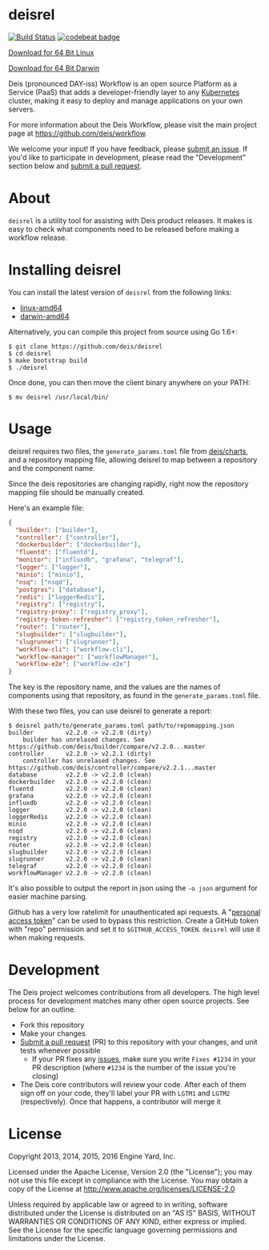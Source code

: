 # deisrel

[![Build Status](https://travis-ci.org/deis/deisrel.svg?branch=master)](https://travis-ci.org/deis/deisrel)
[![codebeat badge](https://codebeat.co/badges/46e06b60-7e4c-4daf-875b-c7c07ee56035)](https://codebeat.co/projects/github-com-deis-deisrel)

[Download for 64 Bit Linux](https://storage.googleapis.com/deisrel/deisrel-latest-linux-amd64)

[Download for 64 Bit Darwin](https://storage.googleapis.com/deisrel/deisrel-latest-darwin-amd64)

Deis (pronounced DAY-iss) Workflow is an open source Platform as a Service (PaaS) that adds a
developer-friendly layer to any [Kubernetes](http://kubernetes.io) cluster, making it easy to
deploy and manage applications on your own servers.

For more information about the Deis Workflow, please visit the main project page at
<https://github.com/deis/workflow>.

We welcome your input! If you have feedback, please [submit an issue][issues]. If you'd like to participate in development, please read the "Development" section below and [submit a pull request][prs].

# About

`deisrel` is a utility tool for assisting with Deis product releases. It makes is easy to check what components need to be released before making a workflow release.

# Installing deisrel

You can install the latest version of `deisrel` from the following links:

- [linux-amd64](https://storage.googleapis.com/deisrel/deisrel-latest-linux-amd64)
- [darwin-amd64](https://storage.googleapis.com/deisrel/deisrel-latest-darwin-amd64)

Alternatively, you can compile this project from source using Go 1.6+:

	$ git clone https://github.com/deis/deisrel
	$ cd deisrel
	$ make bootstrap build
	$ ./deisrel

Once done, you can then move the client binary anywhere on your PATH:

	$ mv deisrel /usr/local/bin/

# Usage

deisrel requires two files, the `generate_params.toml` file from [deis/charts](https://github.com/deis/charts), and a repository mapping file, allowing deisrel to map between a repository and the component name.

Since the deis repositories are changing rapidly, right now the repository mapping file should be manually created.

Here's an example file:

```json
{
  "builder": ["builder"],
  "controller": ["controller"],
  "dockerbuilder": ["dockerbuilder"],
  "fluentd": ["fluentd"],
  "monitor": ["influxdb", "grafana", "telegraf"],
  "logger": ["logger"],
  "minio": ["minio"],
  "nsq": ["nsqd"],
  "postgres": ["database"],
  "redis": ["loggerRedis"],
  "registry": ["registry"],
  "registry-proxy": ["registry_proxy"],
  "registry-token-refresher": ["registry_token_refresher"],
  "router": ["router"],
  "slugbuilder": ["slugbuilder"],
  "slugrunner": ["slugrunner"],
  "workflow-cli": ["workflow-cli"],
  "workflow-manager": ["workflowManager"],
  "workflow-e2e": ["workflow-e2e"]
}
```

The key is the repository name, and the values are the names of components using that repository, as found in the `generate_params.toml` file.

With these two files, you can use deisrel to generate a report:

```console
$ deisrel path/to/generate_params.toml path/to/repomapping.json
builder         v2.2.0 -> v2.2.0 (dirty)
	builder has unrelased changes. See https://github.com/deis/builder/compare/v2.2.0...master
controller      v2.2.0 -> v2.2.1 (dirty)
	controller has unrelased changes. See https://github.com/deis/controller/compare/v2.2.1...master
database        v2.2.0 -> v2.2.0 (clean)
dockerbuilder   v2.2.0 -> v2.2.0 (clean)
fluentd         v2.2.0 -> v2.2.0 (clean)
grafana         v2.2.0 -> v2.2.0 (clean)
influxdb        v2.2.0 -> v2.2.0 (clean)
logger          v2.2.0 -> v2.2.0 (clean)
loggerRedis     v2.2.0 -> v2.2.0 (clean)
minio           v2.2.0 -> v2.2.0 (clean)
nsqd            v2.2.0 -> v2.2.0 (clean)
registry        v2.2.0 -> v2.2.0 (clean)
router          v2.2.0 -> v2.2.0 (clean)
slugbuilder     v2.2.0 -> v2.2.0 (clean)
slugrunner      v2.2.0 -> v2.2.0 (clean)
telegraf        v2.2.0 -> v2.2.0 (clean)
workflowManager v2.2.0 -> v2.2.0 (clean)
```

It's also possible to output the report in json using the `-o json` argument for easier machine parsing.

Github has a very low ratelimit for unauthenticated api requests. A "[personal access token][]" can be used to bypass this restriction. Create a GitHub token with "repo" permission and set it to `$GITHUB_ACCESS_TOKEN`. `deisrel` will
use it when making requests.

# Development

The Deis project welcomes contributions from all developers. The high level process for development matches many other open source projects. See below for an outline.

* Fork this repository
* Make your changes
* [Submit a pull request][prs] (PR) to this repository with your changes, and unit tests whenever possible
	* If your PR fixes any [issues][issues], make sure you write `Fixes #1234` in your PR description (where `#1234` is the number of the issue you're closing)
* The Deis core contributors will review your code. After each of them sign off on your code, they'll label your PR with `LGTM1` and `LGTM2` (respectively). Once that happens, a contributor will merge it

# License

Copyright 2013, 2014, 2015, 2016 Engine Yard, Inc.

Licensed under the Apache License, Version 2.0 (the "License"); you may not use this file except in compliance with the License. You may obtain a copy of the License at <http://www.apache.org/licenses/LICENSE-2.0>

Unless required by applicable law or agreed to in writing, software distributed under the License is distributed on an "AS IS" BASIS, WITHOUT WARRANTIES OR CONDITIONS OF ANY KIND, either express or implied. See the License for the specific language governing permissions and limitations under the License.


[issues]: https://github.com/deis/deisrel/issues
[personal access token]: https://github.com/settings/tokens
[prs]: https://github.com/deis/deisrel/pulls
[workflow]: https://github.com/deis/workflow
